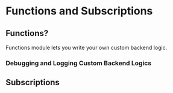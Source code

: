 # Functions and Subscriptions
## Functions?
Functions module lets you write your own custom backend logic. 
### Debugging and Logging Custom Backend Logics
## Subscriptions